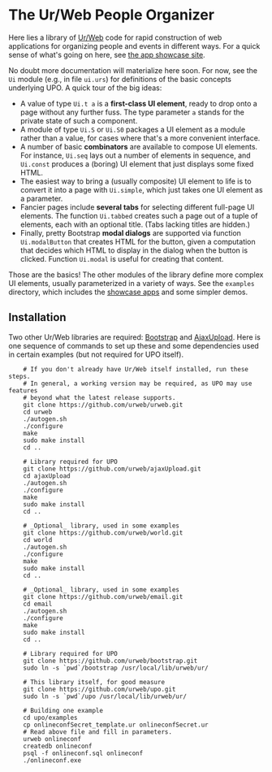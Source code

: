 # The Ur/Web People Organizer

Here lies a library of [Ur/Web](http://www.impredicative.com/ur/) code for rapid construction of web applications for organizing people and events in different ways.  For a quick sense of what's going on here, see [the app showcase site](http://upo.csail.mit.edu/).

No doubt more documentation will materialize here soon.  For now, see the `Ui` module (e.g., in file `ui.urs`) for definitions of the basic concepts underlying UPO.  A quick tour of the big ideas:
* A value of type `Ui.t a` is a **first-class UI element**, ready to drop onto a page without any further fuss.  The type parameter `a` stands for the private state of such a component.
* A module of type `Ui.S` or `Ui.S0` packages a UI element as a module rather than a value, for cases where that's a more convenient interface.
* A number of basic **combinators** are available to compose UI elements.  For instance, `Ui.seq` lays out a number of elements in sequence, and `Ui.const` produces a (boring) UI element that just displays some fixed HTML.
* The easiest way to bring a (usually composite) UI element to life is to convert it into a page with `Ui.simple`, which just takes one UI element as a parameter.
* Fancier pages include **several tabs** for selecting different full-page UI elements.  The function `Ui.tabbed` creates such a page out of a tuple of elements, each with an optional title.  (Tabs lacking titles are hidden.)
* Finally, pretty Bootstrap **modal dialogs** are supported via function `Ui.modalButton` that creates HTML for the button, given a computation that decides which HTML to display in the dialog when the button is clicked.  Function `Ui.modal` is useful for creating that content.

Those are the basics!  The other modules of the library define more complex UI elements, usually parameterized in a variety of ways.  See the `examples` directory, which includes the [showcase apps](http://upo.csail.mit.edu/) and some simpler demos.

## Installation

Two other Ur/Web libraries are required: [Bootstrap](https://github.com/urweb/bootstrap) and [AjaxUpload](https://github.com/urweb/ajaxUpload).
Here is one sequence of commands to set up these and some dependencies used in certain examples (but not required for UPO itself).

        # If you don't already have Ur/Web itself installed, run these steps.
        # In general, a working version may be required, as UPO may use features
        # beyond what the latest release supports.
        git clone https://github.com/urweb/urweb.git
        cd urweb
        ./autogen.sh
        ./configure
        make
        sudo make install
        cd ..

        # Library required for UPO
        git clone https://github.com/urweb/ajaxUpload.git
        cd ajaxUpload
        ./autogen.sh
        ./configure
        make
        sudo make install
        cd ..

        # _Optional_ library, used in some examples
        git clone https://github.com/urweb/world.git
        cd world
        ./autogen.sh
        ./configure
        make
        sudo make install
        cd ..

        # _Optional_ library, used in some examples
        git clone https://github.com/urweb/email.git
        cd email
        ./autogen.sh
        ./configure
        make
        sudo make install
        cd ..

        # Library required for UPO
        git clone https://github.com/urweb/bootstrap.git
        sudo ln -s `pwd`/bootstrap /usr/local/lib/urweb/ur/

        # This library itself, for good measure
        git clone https://github.com/urweb/upo.git
        sudo ln -s `pwd`/upo /usr/local/lib/urweb/ur/

        # Building one example
        cd upo/examples
        cp onlineconfSecret_template.ur onlineconfSecret.ur
        # Read above file and fill in parameters.
        urweb onlineconf
        createdb onlineconf
        psql -f onlineconf.sql onlineconf
        ./onlineconf.exe
